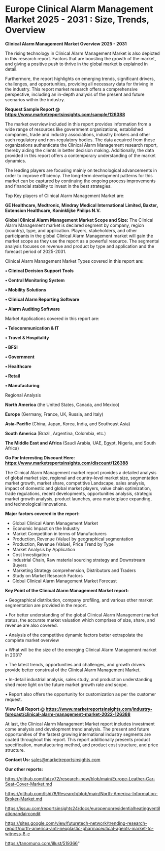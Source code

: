 # Europe Clinical Alarm Management Market 2025 - 2031 : Size, Trends, Overview

<Strong> Clinical Alarm Management Market Overview 2025 - 2031</strong>

The rising technology in Clinical Alarm Management Market is also depicted in this research report. Factors that are boosting the growth of the market, and giving a positive push to thrive in the global market is explained in detail.

Furthermore, the report highlights on emerging trends, significant drivers, challenges, and opportunities, providing all necessary data for thriving in the industry. This report market research offers a comprehensive perspective, including an in-depth analysis of the present and future scenarios within the industry.

<strong>Request Sample Report @ <a href=https://www.marketreportsinsights.com/sample/126388>https://www.marketreportsinsights.com/sample/126388</a></strong>

The market overview included in this report provides information from a wide range of resources like government organizations, established companies, trade and industry associations, industry brokers and other such regulatory and non-regulatory bodies. The data acquired from these organizations authenticate the Clinical Alarm Management research report, thereby aiding the clients in better decision making. Additionally, the data provided in this report offers a contemporary understanding of the market dynamics.

The leading players are focusing mainly on technological advancements in order to improve efficiency. The long-term development patterns for this market can be captured by continuing the ongoing process improvements and financial stability to invest in the best strategies.

Top Key players of Clinical Alarm Management Market are:

<strong>GE Healthcare, Medtronic, Mindray Medical International Limited, Baxter, Extension Healthcare, Koninklijke Philips N.V.</strong>

<strong><b>Global Clinical Alarm Management Market Scope and Size:</b></strong>
The Clinical Alarm Management market is declared segment by company, region (country), type, and application. Players, stakeholders, and other participants in the global Clinical Alarm Management market will gain the market scope as they use the report as a powerful resource. The segmental analysis focuses on revenue and product by type and application and the forecast period of 2025-2031.

Clinical Alarm Management Market Types covered in this report are:

<strong>• Clinical Decision Support Tools

• Central Monitoring System

• Mobility Solutions

• Clinical Alarm Reporting Software

• Alarm Auditing Software</strong>

Market Applications covered in this report are:

<strong>• Telecommunication & IT

• Travel & Hospitality

• BFSI

• Government

• Healthcare

• Retail

• Manufacturing</strong> 

Regional Analysis

<strong>North America</strong> (the United States, Canada, and Mexico)

<strong>Europe</strong> (Germany, France, UK, Russia, and Italy)

<strong>Asia-Pacific</strong> (China, Japan, Korea, India, and Southeast Asia)

<strong>South America</strong> (Brazil, Argentina, Colombia, etc.)

<strong>The Middle East and Africa</strong> (Saudi Arabia, UAE, Egypt, Nigeria, and South Africa)

<strong>Go For Interesting Discount Here: <a href=https://www.marketreportsinsights.com/discount/126388>https://www.marketreportsinsights.com/discount/126388</a></strong>

The Clinical Alarm Management market report provides a detailed analysis of global market size, regional and country-level market size, segmentation market growth, market share, competitive Landscape, sales analysis, impact of domestic and global market players, value chain optimization, trade regulations, recent developments, opportunities analysis, strategic market growth analysis, product launches, area marketplace expanding, and technological innovations.

<strong><b>Major factors covered in the report:</b></strong>
<ul>
  <li>Global Clinical Alarm Management Market </li>
  <li>Economic Impact on the Industry</li>
  <li>Market Competition in terms of Manufacturers</li>
  <li>Production, Revenue (Value) by geographical segmentation</li>
  <li>Production, Revenue (Value), Price Trend by Type</li>
  <li>Market Analysis by Application</li>
  <li>Cost Investigation</li>
  <li>Industrial Chain, Raw material sourcing strategy and Downstream Buyers</li>
  <li>Marketing Strategy comprehension, Distributors and Traders</li>
  <li>Study on Market Research Factors</li>
  <li>Global Clinical Alarm Management Market Forecast</li>
</ul>

<strong><b>Key Point of the Clinical Alarm Management Market report:</b></strong>

• Geographical distribution, company profiling, and various other market segmentation are provided in the report.

• For better understanding of the global Clinical Alarm Management market status, the accurate market valuation which comprises of size, share, and revenue are also covered.

• Analysis of the competitive dynamic factors better extrapolate the complete market overview

• What will be the size of the emerging Clinical Alarm Management market in 2031?

• The latest trends, opportunities and challenges, and growth drivers provide better construal of the Clinical Alarm Management Market.

• In-detail industrial analysis, sales study, and production understanding shed more light on the future market growth rate and scope.

• Report also offers the opportunity for customization as per the customer request.

<strong><b>View Full Report @ <a href=https://www.marketreportsinsights.com/industry-forecast/clinical-alarm-management-market-2022-126388>https://www.marketreportsinsights.com/industry-forecast/clinical-alarm-management-market-2022-126388</a></b></strong>


At last, the Clinical Alarm Management Market report includes investment come analysis and development trend analysis. The present and future opportunities of the fastest growing international industry segments are coated throughout this report. This report additionally presents product specification, manufacturing method, and product cost structure, and price structure.

<strong>Contact Us:</strong>
sales@marketreportsinsights.com

<strong>Our other reports:</strong>

<a href=https://github.com/faizy72/research-new/blob/main/Europe-Leather-Car-Seat-Cover-Market.md>https://github.com/faizy72/research-new/blob/main/Europe-Leather-Car-Seat-Cover-Market.md</a>

<a href=https://github.com/Ishi78/Research/blob/main/North-America-Information-Broker-Market.md>https://github.com/Ishi78/Research/blob/main/North-America-Information-Broker-Market.md</a>

<a href=https://issuu.com/reportsinsights24/docs/europenonresidentialheatingventilationandaircondit>https://issuu.com/reportsinsights24/docs/europenonresidentialheatingventilationandaircondit</a>

<a href=https://sites.google.com/view/futuretech-network/trending-research-report/north-america-anti-neoplastic-pharmaceutical-agents-market-to-witness-8-c>https://sites.google.com/view/futuretech-network/trending-research-report/north-america-anti-neoplastic-pharmaceutical-agents-market-to-witness-8-c</a>

<a href=https://tanomuno.com/illust/519366>https://tanomuno.com/illust/519366</a>"
